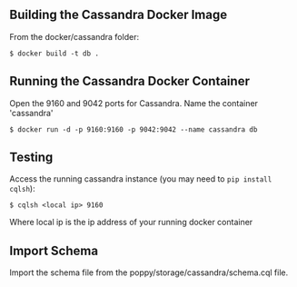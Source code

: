 Building the Cassandra Docker Image
--------------------------------------

From the docker/cassandra folder:

    $ docker build -t db .




Running the Cassandra Docker Container
--------------------------------------

Open the 9160 and 9042 ports for Cassandra.
Name the container 'cassandra'

    $ docker run -d -p 9160:9160 -p 9042:9042 --name cassandra db


Testing
--------

Access the running cassandra instance (you may need to ``pip install cqlsh``):

    $ cqlsh <local ip> 9160

Where local ip is the ip address of your running docker container


Import Schema
---------------

Import the schema file from the poppy/storage/cassandra/schema.cql file.

